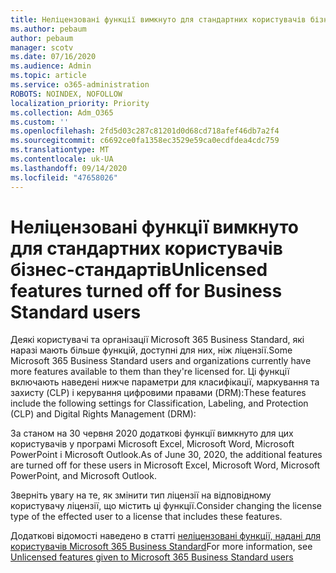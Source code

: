 ```yaml
---
title: Неліцензовані функції вимкнуто для стандартних користувачів бізнес-стандартів
ms.author: pebaum
author: pebaum
manager: scotv
ms.date: 07/16/2020
ms.audience: Admin
ms.topic: article
ms.service: o365-administration
ROBOTS: NOINDEX, NOFOLLOW
localization_priority: Priority
ms.collection: Adm_O365
ms.custom: ''
ms.openlocfilehash: 2fd5d03c287c81201d0d68cd718afef46db7a2f4
ms.sourcegitcommit: c6692ce0fa1358ec3529e59ca0ecdfdea4cdc759
ms.translationtype: MT
ms.contentlocale: uk-UA
ms.lasthandoff: 09/14/2020
ms.locfileid: "47658026"
---
```

# <a name="unlicensed-features-turned-off-for-business-standard-users"></a><span data-ttu-id="78cc7-102">Неліцензовані функції вимкнуто для стандартних користувачів бізнес-стандартів</span><span class="sxs-lookup"><span data-stu-id="78cc7-102">Unlicensed features turned off for Business Standard users</span></span>

<span data-ttu-id="78cc7-103">Деякі користувачі та організації Microsoft 365 Business Standard, які наразі мають більше функцій, доступні для них, ніж ліцензії.</span><span class="sxs-lookup"><span data-stu-id="78cc7-103">Some Microsoft 365 Business Standard users and organizations currently have more features available to them than they're licensed for.</span></span> <span data-ttu-id="78cc7-104">Ці функції включають наведені нижче параметри для класифікації, маркування та захисту (CLP) і керування цифровими правами (DRM):</span><span class="sxs-lookup"><span data-stu-id="78cc7-104">These features include the following settings for Classification, Labeling, and Protection (CLP) and Digital Rights Management (DRM):</span></span>
    
<span data-ttu-id="78cc7-105">За станом на 30 червня 2020 додаткові функції вимкнуто для цих користувачів у програмі Microsoft Excel, Microsoft Word, Microsoft PowerPoint і Microsoft Outlook.</span><span class="sxs-lookup"><span data-stu-id="78cc7-105">As of June 30, 2020, the additional features are turned off for these users in Microsoft Excel, Microsoft Word, Microsoft PowerPoint, and Microsoft Outlook.</span></span>

<span data-ttu-id="78cc7-106">Зверніть увагу на те, як змінити тип ліцензії на відповідному користувачу ліцензії, що містить ці функції.</span><span class="sxs-lookup"><span data-stu-id="78cc7-106">Consider changing the license type of the effected user to a license that includes these features.</span></span> 

<span data-ttu-id="78cc7-107">Додаткові відомості наведено в статті [неліцензовані функції, надані для користувачів Microsoft 365 Business Standard](https://support.microsoft.com/help/4568654/extra-features-to-be-turned-off-for-microsoft-365-business-standard?preview)</span><span class="sxs-lookup"><span data-stu-id="78cc7-107">For more information, see [Unlicensed features given to Microsoft 365 Business Standard users](https://support.microsoft.com/help/4568654/extra-features-to-be-turned-off-for-microsoft-365-business-standard?preview)</span></span>